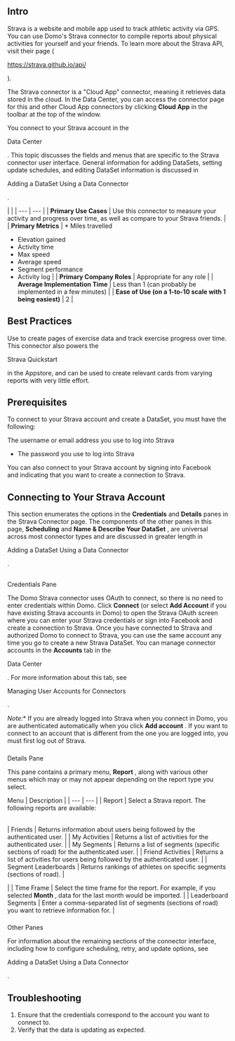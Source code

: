

Intro
-------

Strava is a website and mobile app used to track athletic activity via GPS. You can use Domo's Strava connector to compile reports about physical activities for yourself and your friends. To learn more about the Strava API, visit their page (

https://strava.github.io/api/

).


 The Strava connector is a "Cloud App" connector, meaning it retrieves data stored in the cloud. In the Data Center, you can access the connector page for this and other Cloud App connectors by clicking
 **Cloud App**
 in the toolbar at the top of the window.


 You connect to your Strava account in the

Data Center

. This topic discusses the fields and menus that are specific to the Strava connector user interface. General information for adding DataSets, setting update schedules, and editing DataSet information is discussed in

Adding a DataSet Using a Data Connector

.

  |  |
| --- | --- |
|
**Primary Use Cases**
 |
 Use this connector to measure your activity and progress over time, as well as compare to your Strava friends.
  |
|
**Primary Metrics**
 | * Miles travelled
* Elevation gained
* Activity time
* Max speed
* Average speed
* Segment performance
* Activity log
 |
|
**Primary Company Roles**
 |
 Appropriate for any role
  |
|
**Average Implementation Time**
 |
 Less than 1 (can probably be implemented in a few minutes)
  |
|
**Ease of Use (on a 1-to-10 scale with 1 being easiest)**
 |
 2
  |

Best Practices
----------------

Use to create pages of exercise data and track exercise progress over time. This connector also powers the

Strava Quickstart

in the Appstore, and can be used to create relevant cards from varying reports with very little effort.


 Prerequisites
---------------

To connect to your Strava account and create a DataSet, you must have the following:

 The username or email address you use to log into Strava
* The password you use to log into Strava

You can also connect to your Strava account by signing into Facebook and indicating that you want to create a connection to Strava.


 Connecting to Your Strava Account
-----------------------------------

This section enumerates the options in the
 **Credentials**
 and
 **Details**
 panes in the Strava Connector page. The components of the other panes in this page,
 **Scheduling**
 and
 **Name & Describe Your DataSet**
 , are universal across most connector types and are discussed in greater length in

Adding a DataSet Using a Data Connector

.

##
 Credentials Pane

The Domo Strava connector uses OAuth to connect, so there is no need to enter credentials within Domo. Click
 **Connect**
 (or select
 **Add Account**
 if you have existing Strava accounts in Domo) to open the Strava OAuth screen where you can enter your Strava credentials or sign into Facebook and create a connection to Strava. Once you have connected to Strava and authorized Domo to connect to Strava, you can use the same account any time you go to create a new Strava DataSet. You can manage connector accounts in the
 **Accounts**
 tab in the

Data Center

. For more information about this tab, see

Managing User Accounts for Connectors

.

*Note:**
 If you are already logged into Strava when you connect in Domo, you are authenticated automatically when you click
 **Add account**
 . If you want to connect to an account that is different from the one you are logged into, you must first log out of Strava.


###
 Details Pane

This pane contains a primary menu,
 **Report**
 , along with various other menus which may or may not appear depending on the report type you select.


 Menu
  |
 Description
  |
| --- | --- |
|
 Report
  |
 Select a Strava report. The following reports are available:


|  |  |
| --- | --- |
|
 Friends
  |
 Returns information about users being followed by the authenticated user.
  |
|
 My Activities
  |
 Returns a list of activities for the authenticated user.
  |
|
 My Segments
  |
 Returns a list of segments (specific sections of road) for the authenticated user.
  |
|
 Friend Activities
  |
 Returns a list of activities for users being followed by the authenticated user.
  |
|
 Segment Leaderboards
  |
 Returns rankings of athletes on specific segments (sections of road).
  |


 |
|
 Time Frame
  |
 Select the time frame for the report. For example, if you selected
 **Month**
 , data for the last month would be imported.
  |
|
 Leaderboard Segments
  |
 Enter a comma-separated list of segments (sections of road) you want to retrieve information for.
  |


###
 Other Panes

For information about the remaining sections of the connector interface, including how to configure scheduling, retry, and update options, see

Adding a DataSet Using a Data Connector

.


 Troubleshooting
-----------------


1. Ensure that the credentials correspond to the account you want to connect to.
2. Verify that the data is updating as expected.


